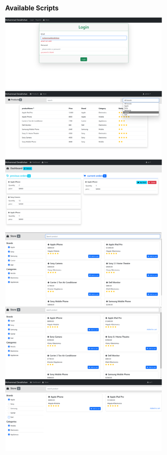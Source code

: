 

## Available Scripts

<img src="./public/1.png" alt="Alt text" title="Optional title">
<img src="./public/2.png" alt="Alt text" title="Optional title">
<img src="./public/3.png" alt="Alt text" title="Optional title">
<img src="./public/4.png" alt="Alt text" title="Optional title">
<img src="./public/5.png" alt="Alt text" title="Optional title">
<img src="./public/6.png" alt="Alt text" title="Optional title">

